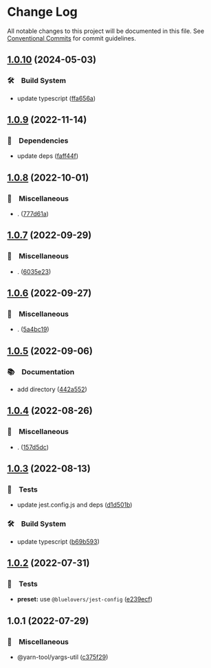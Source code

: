 # Change Log

All notable changes to this project will be documented in this file.
See [Conventional Commits](https://conventionalcommits.org) for commit guidelines.

## [1.0.10](https://github.com/bluelovers/ws-yarn-workspaces/compare/@yarn-tool/yargs-util@1.0.9...@yarn-tool/yargs-util@1.0.10) (2024-05-03)



### 🛠　Build System

* update typescript ([ffa656a](https://github.com/bluelovers/ws-yarn-workspaces/commit/ffa656aefe53966db445d52234eb0efe4651e3dd))



## [1.0.9](https://github.com/bluelovers/ws-yarn-workspaces/compare/@yarn-tool/yargs-util@1.0.8...@yarn-tool/yargs-util@1.0.9) (2022-11-14)



### 📌　Dependencies

* update deps ([faff44f](https://github.com/bluelovers/ws-yarn-workspaces/commit/faff44f1f5ad5066c747ea8d5d66fa10049c17fe))



## [1.0.8](https://github.com/bluelovers/ws-yarn-workspaces/compare/@yarn-tool/yargs-util@1.0.7...@yarn-tool/yargs-util@1.0.8) (2022-10-01)



### 🔖　Miscellaneous

* . ([777d61a](https://github.com/bluelovers/ws-yarn-workspaces/commit/777d61af255146b2b1b1f364587c36a0f5bfc00c))



## [1.0.7](https://github.com/bluelovers/ws-yarn-workspaces/compare/@yarn-tool/yargs-util@1.0.6...@yarn-tool/yargs-util@1.0.7) (2022-09-29)



### 🔖　Miscellaneous

* . ([6035e23](https://github.com/bluelovers/ws-yarn-workspaces/commit/6035e2399f4f5a5f5e5ac56309b6dc37ffe91389))



## [1.0.6](https://github.com/bluelovers/ws-yarn-workspaces/compare/@yarn-tool/yargs-util@1.0.5...@yarn-tool/yargs-util@1.0.6) (2022-09-27)



### 🔖　Miscellaneous

* . ([5a4bc19](https://github.com/bluelovers/ws-yarn-workspaces/commit/5a4bc19a0a279a49e752d776279165e14c402427))



## [1.0.5](https://github.com/bluelovers/ws-yarn-workspaces/compare/@yarn-tool/yargs-util@1.0.4...@yarn-tool/yargs-util@1.0.5) (2022-09-06)



### 📚　Documentation

* add directory ([442a552](https://github.com/bluelovers/ws-yarn-workspaces/commit/442a55232619f7fe2b9bad6f8eccfffc4f8f47d2))



## [1.0.4](https://github.com/bluelovers/ws-yarn-workspaces/compare/@yarn-tool/yargs-util@1.0.3...@yarn-tool/yargs-util@1.0.4) (2022-08-26)



### 🔖　Miscellaneous

* . ([157d5dc](https://github.com/bluelovers/ws-yarn-workspaces/commit/157d5dc8959261d9326f6e633987182898ae9670))



## [1.0.3](https://github.com/bluelovers/ws-yarn-workspaces/compare/@yarn-tool/yargs-util@1.0.2...@yarn-tool/yargs-util@1.0.3) (2022-08-13)


### 🚨　Tests

* update jest.config.js and deps ([d1d501b](https://github.com/bluelovers/ws-yarn-workspaces/commit/d1d501ba059130bd8f90e6eaa266084110698011))


### 🛠　Build System

* update typescript ([b69b593](https://github.com/bluelovers/ws-yarn-workspaces/commit/b69b593d511d9d4e246513dc1d69721150b9cfe8))





## [1.0.2](https://github.com/bluelovers/ws-yarn-workspaces/compare/@yarn-tool/yargs-util@1.0.1...@yarn-tool/yargs-util@1.0.2) (2022-07-31)


### 🚨　Tests

* **preset:** use `@bluelovers/jest-config` ([e239ecf](https://github.com/bluelovers/ws-yarn-workspaces/commit/e239ecf606d82930c6036ec1241bf3b4a1095423))





## 1.0.1 (2022-07-29)


### 🔖　Miscellaneous

* @yarn-tool/yargs-util ([c375f29](https://github.com/bluelovers/ws-yarn-workspaces/commit/c375f29128652a2a02279e014c421ac49f1c0518))
